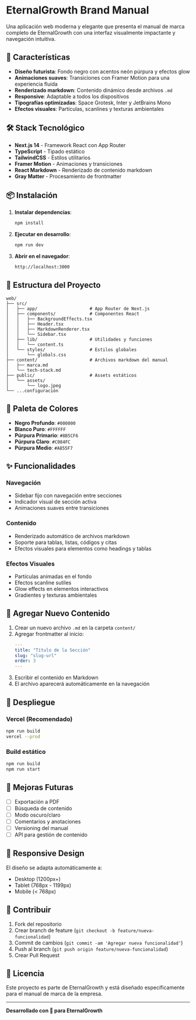 # EternalGrowth Brand Manual

Una aplicación web moderna y elegante que presenta el manual de marca completo de EternalGrowth con una interfaz visualmente impactante y navegación intuitiva.

## 🚀 Características

- **Diseño futurista**: Fondo negro con acentos neón púrpura y efectos glow
- **Animaciones suaves**: Transiciones con Framer Motion para una experiencia fluida
- **Renderizado markdown**: Contenido dinámico desde archivos `.md`
- **Responsive**: Adaptable a todos los dispositivos
- **Tipografías optimizadas**: Space Grotesk, Inter y JetBrains Mono
- **Efectos visuales**: Partículas, scanlines y texturas ambientales

## 🛠️ Stack Tecnológico

- **Next.js 14** - Framework React con App Router
- **TypeScript** - Tipado estático
- **TailwindCSS** - Estilos utilitarios
- **Framer Motion** - Animaciones y transiciones
- **React Markdown** - Renderizado de contenido markdown
- **Gray Matter** - Procesamiento de frontmatter

## 📦 Instalación

1. **Instalar dependencias**:
   ```bash
   npm install
   ```

2. **Ejecutar en desarrollo**:
   ```bash
   npm run dev
   ```

3. **Abrir en el navegador**:
   ```
   http://localhost:3000
   ```

## 📁 Estructura del Proyecto

```
web/
├── src/
│   ├── app/                    # App Router de Next.js
│   ├── components/             # Componentes React
│   │   ├── BackgroundEffects.tsx
│   │   ├── Header.tsx
│   │   ├── MarkdownRenderer.tsx
│   │   └── Sidebar.tsx
│   ├── lib/                    # Utilidades y funciones
│   │   └── content.ts
│   └── styles/                 # Estilos globales
│       └── globals.css
├── content/                    # Archivos markdown del manual
│   ├── marca.md
│   └── tech-stack.md
├── public/                     # Assets estáticos
│   └── assets/
│       └── logo.jpeg
└── ...configuración
```

## 🎨 Paleta de Colores

- **Negro Profundo**: `#000000`
- **Blanco Puro**: `#FFFFFF`
- **Púrpura Primario**: `#8B5CF6`
- **Púrpura Claro**: `#C084FC`
- **Púrpura Medio**: `#A855F7`

## ✨ Funcionalidades

### Navegación
- Sidebar fijo con navegación entre secciones
- Indicador visual de sección activa
- Animaciones suaves entre transiciones

### Contenido
- Renderizado automático de archivos markdown
- Soporte para tablas, listas, códigos y citas
- Efectos visuales para elementos como headings y tablas

### Efectos Visuales
- Partículas animadas en el fondo
- Efectos scanline sutiles
- Glow effects en elementos interactivos
- Gradientes y texturas ambientales

## 📝 Agregar Nuevo Contenido

1. Crear un nuevo archivo `.md` en la carpeta `content/`
2. Agregar frontmatter al inicio:
   ```yaml
   ---
   title: "Título de la Sección"
   slug: "slug-url"
   order: 3
   ---
   ```
3. Escribir el contenido en Markdown
4. El archivo aparecerá automáticamente en la navegación

## 🚀 Despliegue

### Vercel (Recomendado)
```bash
npm run build
vercel --prod
```

### Build estático
```bash
npm run build
npm run start
```

## 🎯 Mejoras Futuras

- [ ] Exportación a PDF
- [ ] Búsqueda de contenido
- [ ] Modo oscuro/claro
- [ ] Comentarios y anotaciones
- [ ] Versioning del manual
- [ ] API para gestión de contenido

## 📱 Responsive Design

El diseño se adapta automáticamente a:
- Desktop (1200px+)
- Tablet (768px - 1199px)
- Mobile (< 768px)

## 🤝 Contribuir

1. Fork del repositorio
2. Crear branch de feature (`git checkout -b feature/nueva-funcionalidad`)
3. Commit de cambios (`git commit -am 'Agregar nueva funcionalidad'`)
4. Push al branch (`git push origin feature/nueva-funcionalidad`)
5. Crear Pull Request

## 📄 Licencia

Este proyecto es parte de EternalGrowth y está diseñado específicamente para el manual de marca de la empresa.

---

**Desarrollado con 💜 para EternalGrowth**
